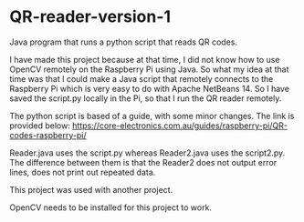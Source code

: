 # QR-reader-version-1
Java program that runs a python script that reads QR codes.

I have made this project because at that time, I did not know how to use OpenCV remotely on the Raspberry Pi using Java. So what my idea at that time was that I could make a Java script that remotely connects to the Raspberry Pi which is very easy to do with Apache NetBeans 14. So I have saved the script.py locally in the Pi, so that I run the QR reader remotely. 

The python script is based of a guide, with some minor changes. The link is provided below:
https://core-electronics.com.au/guides/raspberry-pi/QR-codes-raspberry-pi/

Reader.java uses the script.py whereas Reader2.java uses the script2.py. The difference between them is that the Reader2 does not output error lines, does not print out repeated data. 

This project was used with another project.

OpenCV needs to be installed for this project to work.
